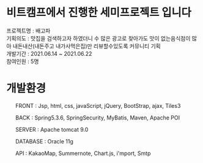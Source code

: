 # 비트캠프에서 진행한 세미프로젝트 입니다
프로젝트명 : 배고파 
<br>
기획의도 : 맛집을 검색하고자 하였더니 수 많은 광고로 찾아가도 맛이 없는음식점이 많아 내돈내산(내돈주고 내가사먹은집)만 리뷰할수있도록 커뮤니티 기획
<br>
개발기간 : 2021.06.14 ~ 2021.06.22
<br>
참여인원 : 5명
# 개발환경
<ul>FRONT : Jsp, html, css, javaScript, jQuery, BootStrap, ajax, Tiles3 </ul>
<ul>BACK : Spring5.3.6, SpringSecurity, MyBatis, Maven, Apache POI </ul>
<ul>SERVER : Apache tomcat 9.0</ul>
<ul>DATABASE : Oracle 11g</ul>
<ul>API : KakaoMap, Summernote, Chart.js, i'mport, Smtp</ul>


